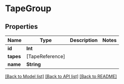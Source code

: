 # TapeGroup

## Properties

Name | Type | Description | Notes
------------ | ------------- | ------------- | -------------
**id** | **Int** |  | 
**tapes** | [TapeReference] |  | 
**name** | **String** |  | 

[[Back to Model list]](../#documentation-for-models) [[Back to API list]](../#documentation-for-api-endpoints) [[Back to README]](../)


